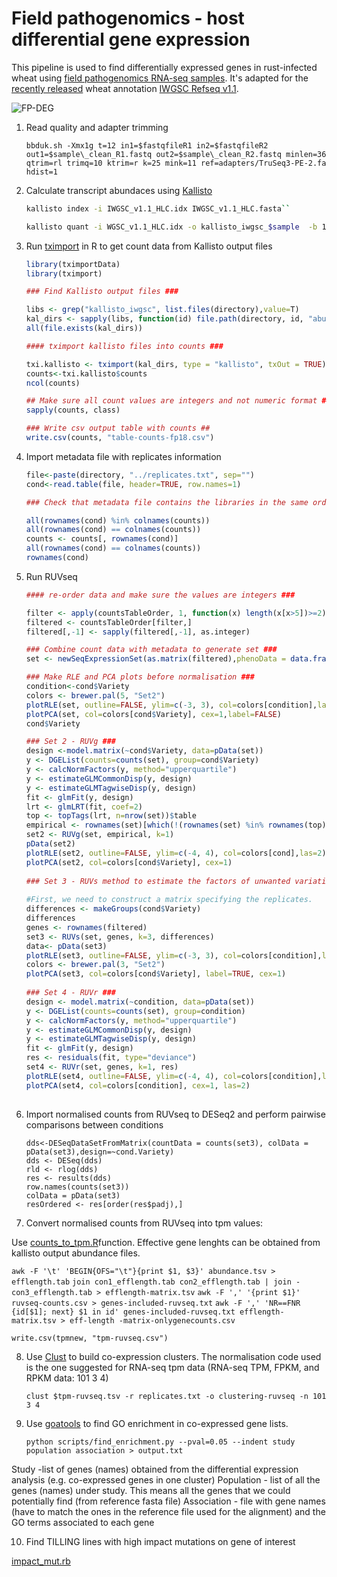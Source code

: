 # Field pathogenomics - host differential gene expression

This pipeline is used to find differentially expressed genes in rust-infected wheat using [field pathogenomics RNA-seq samples](https://academic.oup.com/gbe/article/9/12/3282/4644453). It's adapted for the [recently released](http://science.sciencemag.org/content/361/6403/eaar7191/tab-figures-data) wheat annotation [IWGSC Refseq v1.1](https://wheat-urgi.versailles.inra.fr/Seq-Repository/Annotations). 

![FP-DEG](/Users/morenop/Documents/Wheat-response-PST/Differential_expression/FP-kallisto.png)


1. Read quality and adapter trimming 

   ```
   bbduk.sh -Xmx1g t=12 in1=$fastqfileR1 in2=$fastqfileR2 out1=$sample\_clean_R1.fastq out2=$sample\_clean_R2.fastq minlen=36 qtrim=rl trimq=10 ktrim=r k=25 mink=11 ref=adapters/TruSeq3-PE-2.fa hdist=1
   ```

2. Calculate transcript abundaces using [Kallisto](https://pachterlab.github.io/kallisto/)

   ```bash
   kallisto index -i IWGSC_v1.1_HLC.idx ​IWGSC_v1.1_HLC.fasta``
   
   kallisto quant -i WGSC_v1.1_HLC.idx -o kallisto_iwgsc_​$sample  -b 100 $  $sample\_clean_R1.fastq $sample\_clean_R2.fastq
   ```
   

3. Run [tximport](https://github.com/mikelove/tximport) in R to get count data from Kallisto output files 

   ```R
   library(tximportData)
   library(tximport)
   
   ### Find Kallisto output files ###
   
   libs <- grep("kallisto_iwgsc", list.files(directory),value=T)
   kal_dirs <- sapply(libs, function(id) file.path(directory, id, "abundance.h5"))
   all(file.exists(kal_dirs))
   
   #### tximport kallisto files into counts ###
   
   txi.kallisto <- tximport(kal_dirs, type = "kallisto", txOut = TRUE)
   counts<-txi.kallisto$counts
   ncol(counts)
   
   ## Make sure all count values are integers and not numeric format ###
   sapply(counts, class)
   
   ### Write csv output table with counts ##
   write.csv(counts, "table-counts-fp18.csv")
   ```

4. Import metadata file with replicates information

   ```R
   file<-paste(directory, "../replicates.txt", sep="")
   cond<-read.table(file, header=TRUE, row.names=1)
   
   ### Check that metadata file contains the libraries in the same order as counts table 
   
   all(rownames(cond) %in% colnames(counts))
   all(rownames(cond) == colnames(counts))
   counts <- counts[, rownames(cond)]
   all(rownames(cond) == colnames(counts))
   rownames(cond)
   ```

5. Run RUVseq

   ``` R
   #### re-order data and make sure the values are integers ###
   
   filter <- apply(countsTableOrder, 1, function(x) length(x[x>5])>=2)
   filtered <- countsTableOrder[filter,]
   filtered[,-1] <- sapply(filtered[,-1], as.integer)
   
   ### Combine count data with metadata to generate set ###
   set <- newSeqExpressionSet(as.matrix(filtered),phenoData = data.frame(cond$Variety, row.names=colnames(filtered)))
   
   ### Make RLE and PCA plots before normalisation ###        
   condition<-cond$Variety
   colors <- brewer.pal(5, "Set2")
   plotRLE(set, outline=FALSE, ylim=c(-3, 3), col=colors[condition],las=2, legend = TRUE)
   plotPCA(set, col=colors[cond$Variety], cex=1,label=FALSE) 
   cond$Variety
   
   ### Set 2 - RUVg ###               
   design <-model.matrix(~cond$Variety, data=pData(set))
   y <- DGEList(counts=counts(set), group=cond$Variety)
   y <- calcNormFactors(y, method="upperquartile")
   y <- estimateGLMCommonDisp(y, design)
   y <- estimateGLMTagwiseDisp(y, design)
   fit <- glmFit(y, design)
   lrt <- glmLRT(fit, coef=2)
   top <- topTags(lrt, n=nrow(set))$table
   empirical <- rownames(set)[which(!(rownames(set) %in% rownames(top)[1:5000]))]
   set2 <- RUVg(set, empirical, k=1)
   pData(set2)
   plotRLE(set2, outline=FALSE, ylim=c(-4, 4), col=colors[cond],las=2)
   plotPCA(set2, col=colors[cond$Variety], cex=1)
                   
   ### Set 3 - RUVs method to estimate the factors of unwanted variation using replicate/negative control samples for which the covariates of interest are constant.###  
                   
   #First, we need to construct a matrix specifying the replicates.
   differences <- makeGroups(cond$Variety)
   differences
   genes <- rownames(filtered)
   set3 <- RUVs(set, genes, k=3, differences)
   data<- pData(set3)
   plotRLE(set3, outline=FALSE, ylim=c(-3, 3), col=colors[condition],las=2, legend = TRUE)
   colors <- brewer.pal(3, "Set2")
   plotPCA(set3, col=colors[cond$Variety], label=TRUE, cex=1)
                   
   ### Set 4 - RUVr ###
   design <- model.matrix(~condition, data=pData(set))
   y <- DGEList(counts=counts(set), group=condition)
   y <- calcNormFactors(y, method="upperquartile")
   y <- estimateGLMCommonDisp(y, design)
   y <- estimateGLMTagwiseDisp(y, design)
   fit <- glmFit(y, design)
   res <- residuals(fit, type="deviance")
   set4 <- RUVr(set, genes, k=1, res)
   plotRLE(set4, outline=FALSE, ylim=c(-4, 4), col=colors[condition],las=2)
   plotPCA(set4, col=colors[condition], cex=1, las=2)              
                         
   ```

6. Import normalised counts from RUVseq to DESeq2 and perform pairwise comparisons between conditions 

   ```counts(set3)
   dds<-DESeqDataSetFromMatrix(countData = counts(set3), colData = pData(set3),design=~cond.Variety)
   dds <- DESeq(dds)
   rld <- rlog(dds)
   res <- results(dds)
   row.names(counts(set3))
   colData = pData(set3)
   resOrdered <- res[order(res$padj),]
   ```

7. Convert normalised counts from RUVseq into tpm values:

Use [counts_to_tpm.R](https://gist.github.com/slowkow/c6ab0348747f86e2748b)function. Effective gene lenghts can be obtained from kallisto output abundance files. 

   ```awk -F '\t' 'BEGIN{OFS="\t"}{print $1, $3}' abundance.tsv > efflength.tab```
   ```join con1_efflength.tab con2_efflength.tab | join - con3_efflength.tab > efflength-matrix.tsv```
   ```awk -F ',' '{print $1}' ruvseq-counts.csv > genes-included-ruvseq.txt```
   ```awk -F ',' 'NR==FNR {id[$1]; next} $1 in id' genes-included-ruvseq.txt efflength-matrix.tsv > eff-length -matrix-onlygenecounts.csv```
   
   ```tpmnew <- counts_to_tpm(ruvseqCounts, effLen)
   write.csv(tpmnew, "tpm-ruvseq.csv")
   ```

8. Use [Clust](https://github.com/BaselAbujamous/clust) to build co-expression clusters. The normalisation code used is the one suggested for RNA-seq tpm data (RNA-seq TPM, FPKM, and RPKM data: 101 3 4)

   ```clust $tpm-ruvseq.tsv -r replicates.txt -o clustering-ruvseq -n 101 3 4```

9. Use [goatools](https://github.com/tanghaibao/goatools) to find GO enrichment in co-expressed gene lists. 

   ```python scripts/find_enrichment.py --pval=0.05 --indent study population association > output.txt```

Study -list of genes (names) obtained from the differential expression analysis (e.g. co-expressed genes in one cluster)
Population - list of all the genes (names) under study. This means all the genes that we could potentially find (from reference fasta file)
Association - file with gene names (have to match the ones in the reference file used for the alignment) and the GO terms associated to each gene


10. Find TILLING lines with high impact mutations on gene of interest

[impact_mut.rb](https://github.com/pilarcormo/Wheat-response-PST/blob/master/TILLING/impact_mut.rb)